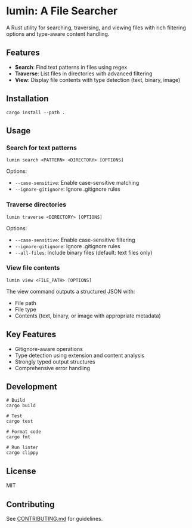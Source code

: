 # lumin: A File Searcher

A Rust utility for searching, traversing, and viewing files with rich filtering options and type-aware content handling.

## Features

- **Search**: Find text patterns in files using regex
- **Traverse**: List files in directories with advanced filtering
- **View**: Display file contents with type detection (text, binary, image)

## Installation

```
cargo install --path .
```

## Usage

### Search for text patterns

```
lumin search <PATTERN> <DIRECTORY> [OPTIONS]
```

Options:

- `--case-sensitive`: Enable case-sensitive matching
- `--ignore-gitignore`: Ignore .gitignore rules

### Traverse directories

```
lumin traverse <DIRECTORY> [OPTIONS]
```

Options:

- `--case-sensitive`: Enable case-sensitive filtering
- `--ignore-gitignore`: Ignore .gitignore rules
- `--all-files`: Include binary files (default: text files only)

### View file contents

```
lumin view <FILE_PATH> [OPTIONS]
```

The view command outputs a structured JSON with:

- File path
- File type
- Contents (text, binary, or image with appropriate metadata)

## Key Features

- Gitignore-aware operations
- Type detection using extension and content analysis
- Strongly typed output structures
- Comprehensive error handling

## Development

```
# Build
cargo build

# Test
cargo test

# Format code
cargo fmt

# Run linter
cargo clippy
```

## License

MIT

## Contributing

See [CONTRIBUTING.md](./tests/test_dir_1/docs/CONTRIBUTING.md) for guidelines.
